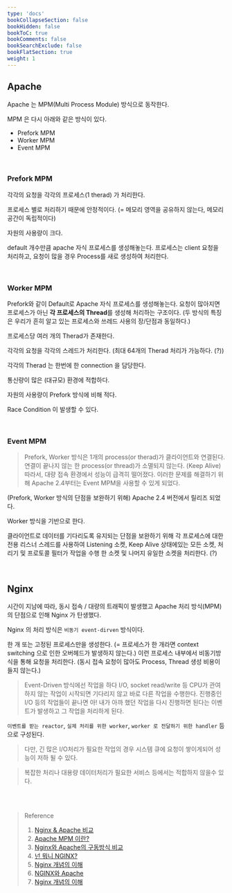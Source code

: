```yaml
---
type: 'docs'
bookCollapseSection: false
bookHidden: false
bookToC: true
bookComments: false
bookSearchExclude: false
bookFlatSection: true
weight: 1
---
```


## Apache

Apache 는 MPM(Multi Process Module) 방식으로 동작한다.

MPM 은 다시 아래와 같은 방식이 있다.

- Prefork MPM
- Worker MPM
- Event MPM

<br>

### Prefork MPM

각각의 요청을 각각의 프로세스(1 therad) 가 처리한다.

프로세스 별로 처리하기 때문에 안정적이다. (= 메모리 영역을 공유하지 않는다, 메모리 공간이 독립적이다)

자원의 사용량이 크다.

default 개수만큼 apache 자식 프로세스를 생성해놓는다. 프로세스는 client 요청을 처리하고, 요청이 많을 경우 Process를 새로 생성하여 처리한다.

<br>

### Worker MPM

Prefork와 같이 Default로 Apache 자식 프로세스를 생성해놓는다. 요청이 많아지면 프로세스가 아닌 **각 프로세스의 Thread**를 생성해 처리하는 구조이다. (두 방식의 특징은 우리가 흔히 알고 있는 프로세스와 쓰레드 사용의 장/단점과 동일하다.)

프로세스당 여러 개의 Therad가 존재한다.

각각의 요청을 각각의 스레드가 처리한다. (최대 64개의 Therad 처리가 가능하다. (?))

각각의 Therad 는 한번에 한 connection 을 담당한다.

통신량이 많은 (대규모) 환경에 적합하다.

자원의 사용량이 Prefork 방식에 비해 적다.

Race Condition 이 발생할 수 있다.

<br>

### Event MPM

> Prefork, Worker 방식은 1개의 process(or therad)가 클라이언트와 연결된다. 연결이 끝나지 않는 한 process(or thread)가 소멸되지 않는다. (Keep Alive) 따라서, 대량 접속 환경에서 성능이 급격히 떨어졌다. 이러한 문제를 해결하기 위해 Apache 2.4부터는 Event MPM을 사용할 수 있게 되었다.

(Prefork, Worker 방식의 단점을 보완하기 위해) Apache 2.4 버전에서 릴리즈 되었다.

Worker 방식을 기반으로 한다.

클라이언트로 데이터를 기다리도록 유지되는 단점을 보완하기 위해 각 프로세스에 대한 전용 리스너 스레드를 사용하여 Listening 소켓, Keep Alive 상태에있는 모든 소켓, 처리기 및 프로토콜 필터가 작업을 수행 한 소켓 및 나머지 유일한 소켓을 처리한다. (?)

<br>

## Nginx

시간이 지남에 따라, 동시 접속 / 대량의 트래픽이 발생했고 Apache 처리 방식(MPM)의 단점으로 인해 Nginx 가 탄생했다.

Nginx 의 처리 방식은 `비동기 event-dirven` 방식이다.

한 개 또는 고정된 프로세스만을 생성한다. (= 프로세스가 한 개라면 context switching 으로 인한 오버헤드가 발생하지 않는다.) 이런 프로세스 내부에서 비동기방식을 통해 요청을 처리한다. (동시 접속 요청이 많아도 Process, Thread 생성 비용이 들지 않는다.)

> Event-Driven 방식에선 작업을 하다 I/O, socket read/write 등 CPU가 관여하지 않는 작업이 시작되면 기다리지 않고 바로 다른 작업을 수행한다. 진행중인 I/O 등의 작업들이 끝나면 아! 내가 아까 했던 작업을 다시 진행하면 된다는 이벤트가 발생하고 그 작업을 처리하게 된다.


`이벤트를 받는 reactor`, `실제 처리를 위한 worker`, `worker 로 전달하기 위한 handler`  등으로 구성된다.

> 다만, 긴 많은 I/O처리가 필요한 작업의 경우 시스템 큐에 요청이 쌓이게되어 성능이 저하 될 수 있다.

> 복잡한 처리나 대용량 데이터처리가 필요한 서비스 등에서는 적합하지 않을수 있다.


<br><br>

> Reference
> 1. [Nginx & Apache 비교](https://velog.io/@ksso730/Nginx-Apache-%EB%B9%84%EA%B5%90)
> 2. [Apache MPM 이란?](https://s-jg.tistory.com/27)
> 3. [Nginx와 Apache의 구동방식 비교](https://taes-k.github.io/2019/03/08/server-nginx-event-driven/)
> 4. [넌 뭐니 NGINX?](https://medium.com/sjk5766/%EB%84%8C-%EB%AD%90%EB%8B%88-nginx-9a8cae25e964)
> 5. [Nginx 개념의 이해](https://kbs4674.tistory.com/126)
> 6. [NGINX와 Apache](https://eminentstar.tistory.com/74)
> 7. [Nginx 개념의 이해](https://kbs4674.tistory.com/126)